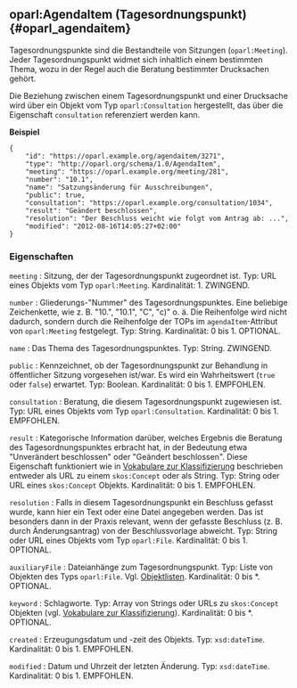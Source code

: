 oparl:AgendaItem (Tagesordnungspunkt)  {#oparl_agendaitem}
-------------------------------------

Tagesordnungspunkte sind die Bestandteile von Sitzungen (`oparl:Meeting`).
Jeder Tagesordnungspunkt widmet sich inhaltlich einem bestimmten Thema,
wozu in der Regel auch die Beratung bestimmter Drucksachen gehört.

Die Beziehung zwischen einem Tagesordnungspunkt und einer Drucksache wird
über ein Objekt vom Typ `oparl:Consultation` hergestellt, das über die 
Eigenschaft `consultation` referenziert werden kann.

**Beispiel**

~~~~~  {#agendaitem_ex1 .json}
{
    "id": "https://oparl.example.org/agendaitem/3271",
    "type": "http://oparl.org/schema/1.0/AgendaItem",
    "meeting": "https://oparl.example.org/meeting/281",
    "number": "10.1",
    "name": "Satzungsänderung für Ausschreibungen",
    "public": true,
    "consultation": "https://oparl.example.org/consultation/1034",
    "result": "Geändert beschlossen",
    "resolution": "Der Beschluss weicht wie folgt vom Antrag ab: ...",
    "modified": "2012-08-16T14:05:27+02:00"
}
~~~~~

### Eigenschaften ###

`meeting`
:   Sitzung, der der Tagesordnungspunkt zugeordnet ist.
    Typ: URL eines Objekts vom Typ `oparl:Meeting`.
    Kardinalität: 1.
    ZWINGEND.

`number`
:   Gliederungs-"Nummer" des Tagesordnungspunktes. Eine beliebige Zeichenkette, wie z. B. "10.", "10.1", "C", "c)" o. ä.
    Die Reihenfolge wird nicht dadurch, sondern durch die Reihenfolge der TOPs im `agendaItem`-Attribut von `oparl:Meeting` festgelegt.
    Typ: String.
    Kardinalität: 0 bis 1.
    OPTIONAL.

`name`
:   Das Thema des Tagesordnungspunktes.
    Typ: String.
    ZWINGEND.

`public`
:   Kennzeichnet, ob der Tagesordnungspunkt zur Behandlung in öffentlicher Sitzung 
    vorgesehen ist/war. Es wird ein Wahrheitswert (`true` oder `false`) erwartet.
    Typ: Boolean.
    Kardinalität: 0 bis 1.
    EMPFOHLEN.

`consultation`
:   Beratung, die diesem Tagesordnungspunkt zugewiesen ist.
    Typ: URL eines Objekts vom Typ `oparl:Consultation`.
    Kardinalität: 0 bis 1.
    EMPFOHLEN.

`result`
:   Kategorische Information darüber, welches Ergebnis die Beratung des
    Tagesordnungspunktes erbracht hat, in der Bedeutung etwa
    "Unverändert beschlossen" oder "Geändert beschlossen". Diese Eigenschaft 
    funktioniert wie in [Vokabulare zur Klassifizierung](#vokabulare_klassifizierung) 
    beschrieben entweder als URL zu einem `skos:Concept` oder als String.
    Typ: String oder URL eines `skos:Concept` Objekts.
    Kardinalität: 0 bis 1.
    EMPFOHLEN.

`resolution`
:   Falls in diesem Tagesordnungspunkt ein Beschluss gefasst
    wurde, kann hier ein Text oder eine Datei angegeben werden. Das ist besonders dann in der
    Praxis relevant, wenn der gefasste Beschluss (z. B. durch Änderungsantrag)
    von der Beschlussvorlage abweicht.
    Typ: String oder URL eines Objekts vom Typ `oparl:File`.
    Kardinalität: 0 bis 1.
    OPTIONAL.

`auxiliaryFile`
:   Dateianhänge zum Tagesordnungspunkt.
    Typ: Liste von Objekten des Typs `oparl:File`. Vgl. [Objektlisten](#objektlisten).
    Kardinalität: 0 bis *.
    OPTIONAL.

`keyword`
:   Schlagworte.
    Typ: Array von Strings oder URLs zu `skos:Concept` Objekten
    (vgl. [Vokabulare zur Klassifizierung](#vokabulare_klassifizierung)).
    Kardinalität: 0 bis *.
    OPTIONAL.

`created`
:   Erzeugungsdatum und -zeit des Objekts.
    Typ: `xsd:dateTime`.
    Kardinalität: 0 bis 1.
    EMPFOHLEN.

`modified`
:   Datum und Uhrzeit der letzten Änderung.
    Typ: `xsd:dateTime`.
    Kardinalität: 0 bis 1.
    EMPFOHLEN.
